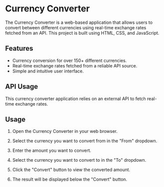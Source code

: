 # Currency Converter

The Currency Converter is a web-based application that allows users to convert between different currencies using real-time exchange rates fetched from an API. This project is built using HTML, CSS, and JavaScript.

## Features

- Currency conversion for over 150+ different currencies.
- Real-time exchange rates fetched from a reliable API source.
- Simple and intuitive user interface.

## API Usage

This currency converter application relies on an external API to fetch real-time exchange rates. 

## Usage

1. Open the Currency Converter in your web browser.

2. Select the currency you want to convert from in the "From" dropdown.

3. Enter the amount you want to convert.

4. Select the currency you want to convert to in the "To" dropdown.

5. Click the "Convert" button to view the converted amount.

6. The result will be displayed below the "Convert" button.
